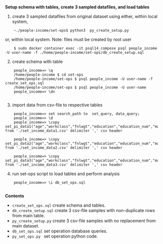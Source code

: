**Setup schema with tables, create 3 sampled datafiles, and load tables** 

1. create 3 sampled datafiles from original dataset using either, within local system,
    
```
    ~./people-income/set-ops$ python3  py_create_setup.py

```

   or, within local system. Note: files must be created by root user

```
    $ sudo docker container exec -it psql14_compose psql people_income -U user-name -f ./home/people-income/set-ops/db_create_setup.sql

```

2. create schema with table
``` 
    people_income=> \q
    /home/people-income $ cd set-ops
    /home/people-income/set-ops $ psql people_income -U user-name -f  create_set_ops.sql
    /home/people-income/set-ops $ psql people_income -U user-name
    people_income=> \dn
    
```


3. import data from csv-file to respective tables 
```
    people_income=> set search_path to  set_query, data_query;
    people_income=> \d
    people_income=> \copy  set_pi_data1("age","workclass","fnlwgt","education","education_num","marital_status","occupation","relationship","sex","capital_gain","capital_loss","hours_per_week","native_country","income") from './set_income_data1.csv' delimiter ',' csv header

    people_income=> \copy  set_pi_data2("age","workclass","fnlwgt","education","education_num","marital_status","occupation","relationship","sex","capital_gain","capital_loss","hours_per_week","native_country","income") from './set_income_data2.csv' delimiter ',' csv header

    people_income=> \copy  set_pi_data3("age","workclass","fnlwgt","education","education_num","marital_status","occupation","relationship","sex","capital_gain","capital_loss","hours_per_week","native_country","income") from './set_income_data3.csv' delimiter ',' csv header

``` 

4. run set-ops script to load tables and perform analysis

``` 
    people_income=> \i db_set_ops.sql
    
```

**Contents** 

- ```create_set_ops.sql``` create schema and tables.
- ```db_create_setup.sql``` create 3 csv-file samples with non-duplicate rows from main table.
- ```py_create_setup.py``` create 3 csv-file samples with no replacement from main dataset.
- ```db_set_ops.sql``` set operation database queries.
- ```py_set_ops.py ```  set operation python code.

